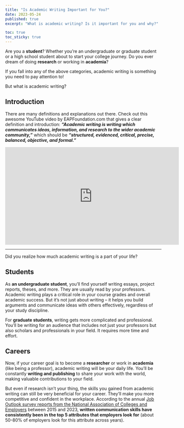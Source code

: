 ```yaml
---
title: "Is Academic Writing Important for You?"
date: 2023-05-24
published: true
excerpt: "What is academic writing? Is it important for you and why?"

toc: true
toc_sticky: true
---
```


Are you a **student**? Whether you’re an undergraduate or graduate student or a high school student about to start your college journey. Do you ever dream of doing **research** or working in **academia**?

If you fall into any of the above categories, academic writing is something you need to pay attention to!

But what is academic writing? 

## Introduction

There are many definitions and explanations out there. Check out this awesome YouTube video by EAPFoundation.com that gives a clear definition and introduction: ***“Academic writing is writing which communicates ideas, information, and research to the wider academic community,”*** which should be ***“structured, evidenced, critical, precise, balanced, objective, and formal.”***

<iframe width="560" height="315" src="https://www.youtube.com/embed/Cq4J8bPBcck" title="YouTube video player" frameborder="0" allow="accelerometer; autoplay; clipboard-write; encrypted-media; gyroscope; picture-in-picture; web-share" allowfullscreen></iframe>

---

Did you realize how much academic writing is a part of your life?

## Students

As **an undergraduate student**, you’ll find yourself writing essays, project reports, theses, and more. They are usually read by your professors. Academic writing plays a critical role in your course grades and overall academic success. But it’s not just about writing – it helps you build arguments and communicate ideas with others effectively, regardless of your study discipline.

For **graduate students**, writing gets more complicated and professional. You’ll be writing for an audience that includes not just your professors but also scholars and professionals in your field. It requires more time and effort.

## Careers

Now, if your career goal is to become a **researcher** or work in **academia** (like being a professor), academic writing will be your daily life. You’ll be constantly **writing and publishing** to share your work with the world, making valuable contributions to your field.

But even if research isn’t your thing, the skills you gained from academic writing can still be very beneficial for your career. They’ll make you more competitive and confident in the workplace. According to the annual <a href="https://www.naceweb.org/about-us/press/employers-seek-key-attributes-on-college-grads-resumes-as-their-focus-on-gpa-wanes/">Job Outlook survey reports from the National Association of Colleges and Employers</a> between 2015 and 2023, **written communication skills have consistently been in the top 5 attributes that employers look for** (about 50-80% of employers look for this attribute across years).

